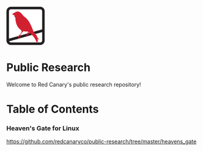 <p><img src="./logo.png" width="100px" /></p>

# Public Research

Welcome to Red Canary's public research repository!

# Table of Contents

### Heaven's Gate for Linux

https://github.com/redcanaryco/public-research/tree/master/heavens_gate


